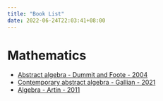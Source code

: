 ```yaml
---
title: "Book List"
date: 2022-06-24T22:03:41+08:00
---
```


# Mathematics

- [Abstract algebra - Dummit and Foote - 2004](../books/AA-Dummit_Foote-2004.pdf)
- [Contemporary abstract algebra - Gallian - 2021](../books/CAA-Gallian-2021.pdf)
- [Algebra - Artin - 2011](../books/A-Artin-2011.pdf)
